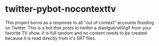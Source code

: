 # twitter-pybot-nocontexttv
  This project borns as a response to all "out of context" accounts flooding on Twitter.  This is a bot that posts to twitter a diaolgue/still/gif from your favorite TV show. It is full random and no content needs to be created because it is read directly from it's SRT files.
